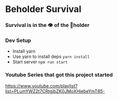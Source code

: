 # Beholder Survival

### Survival is in the 👁 of the 🐝holder

### Dev Setup
* Install yarn
* Use yarn to install deps `yarn install`
* Start server `npm run start`

### Youtube Series that got this project started
https://www.youtube.com/playlist?list=PLumYWZ2t7CRtgjbZK0JMoXHjebeYmT85-